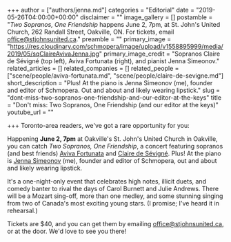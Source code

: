 +++
author = ["authors/jenna.md"]
categories = "Editorial"
date = "2019-05-26T04:00:00+00:00"
disclaimer = ""
image_gallery = []
postamble = "_Two Sopranos, One Friendship_ happens June 2, 7pm, at St. John's United Church, 262 Randall Street, Oakville, ON. For tickets, email [office@stjohnsunited.ca](mailto@office@stjohnsunited.ca)."
preamble = ""
primary_image = "https://res.cloudinary.com/schmopera/image/upload/v1558895999/media/2019/05/sqClaireAvivaJenna.jpg"
primary_image_credit = "Sopranos Claire de Sévigné (top left), Aviva Fortunata (right), and pianist Jenna Simeonov."
related_articles = []
related_companies = []
related_people = ["scene/people/aviva-fortunata.md", "scene/people/claire-de-sevigne.md"]
short_description = "Plus! At the piano is Jenna Simeonov (me), founder and editor of Schmopera. Out and about and likely wearing lipstick."
slug = "dont-miss-two-sopranos-one-friendship-and-our-editor-at-the-keys"
title = "Don't miss: Two Sopranos, One Friendship (and our editor at the keys)"
youtube_url = ""

+++
Toronto-area readers, we've got a rare opportunity for you:

Happening **June 2, 7pm** at Oakville's St. John's United Church in Oakville, you can catch _Two Sopranos, One Friendship_, a concert featuring sopranos (and best friends) [Aviva Fortunata](/scene/people/aviva-fortunata/) and [Claire de Sévigné](/claire-de-sevigne-sing-fast-high/). Plus! At the piano is [Jenna Simeonov](/authors/jenna) (me), founder and editor of Schmopera, out and about and likely wearing lipstick.

It's a one-night-only event that celebrates high notes, illicit duets, and comedy banter to rival the days of Carol Burnett and Julie Andrews. There will be a Mozart sing-off, more than one medley, and some stunning singing from two of Canada's most exciting young stars. (I promise; I've heard it in rehearsal.)

Tickets are $40, and you can get them by emailing [office@stjohnsunited.ca](mailto:office@stjohnsunited.ca), or at the door. We'd love to see you there!
